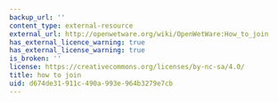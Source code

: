 ```yaml
---
backup_url: ''
content_type: external-resource
external_url: http://openwetware.org/wiki/OpenWetWare:How_to_join
has_external_licence_warning: true
has_external_license_warning: true
is_broken: ''
license: https://creativecommons.org/licenses/by-nc-sa/4.0/
title: how to join
uid: d674de31-911c-490a-993e-964b3279e7cb
---
```

